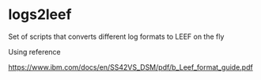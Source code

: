 # logs2leef
Set of scripts that converts different log formats to LEEF on the fly

Using reference

   https://www.ibm.com/docs/en/SS42VS_DSM/pdf/b_Leef_format_guide.pdf
